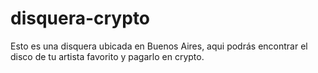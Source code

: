 # disquera-crypto


Esto es una disquera ubicada en Buenos Aires, aqui podrás encontrar el disco de tu artista favorito y pagarlo en crypto.
